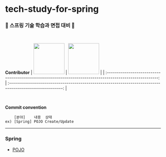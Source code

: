 # tech-study-for-spring

### 🌱 스프링 기술 학습과 면접 대비 📖

</br>

**Contributor**
| [<img src="https://avatars.githubusercontent.com/u/83931353?v=4" width="100">](https://github.com/Hugh-KR) | [<img src="https://avatars.githubusercontent.com/u/68291395?v=4" width="100">](https://github.com/june-777) |
| :--------------------------------------------------------------------------------------------------------: | :---------------------------------------------------------------------------------------------------------: |

</br>

**Commit convention**

```
    [분야]    내용  상태
ex) [Spring] POJO Create/Update
```

---

### Spring

- [POJO](https://github.com/tech-study-for-spring/spring/blob/main/Spring/POJO.md)
